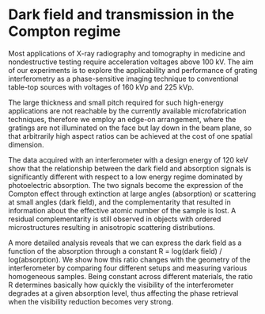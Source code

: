 # Dark field and transmission in the Compton regime

Most applications of X-ray radiography and tomography in medicine and
nondestructive testing require acceleration voltages above 100 kV. The aim
of our experiments is to explore the applicability and performance of
grating interferometry as a phase-sensitive imaging technique to
conventional table-top sources with voltages of 160 kVp and 225 kVp.

The large thickness and small pitch required for such high-energy
applications are not reachable by the currently available microfabrication
techniques, therefore we employ an edge-on arrangement, where the gratings
are not illuminated on the face but lay down in the beam plane, so that
arbitrarily high aspect ratios can be achieved at the cost of one spatial
dimension.

The data acquired with an interferometer with a design energy of 120 keV
show that the relationship between the dark field and absorption signals is
significantly different with respect to a low energy regime dominated by
photoelectric absorption. The two signals become the expression of the Compton
effect through extinction at large angles (absorption) or scattering at
small angles (dark field), and the complementarity that resulted in
information about the effective atomic number of the sample is lost.
A residual complementarity is still observed in objects with ordered
microstructures resulting in anisotropic scattering distributions.

A more detailed analysis reveals that we can express the dark field as a
function of the absorption through a constant R = log(dark field) /
log(absorption). We show how this ratio changes with the geometry of the
interferometer by comparing four different setups and measuring various
homogeneous samples. Being constant across different materials, the ratio R
determines basically how quickly the visibility of the interferometer
degrades at a given absorption level, thus affecting the phase retrieval
when the visibility reduction becomes very strong.
